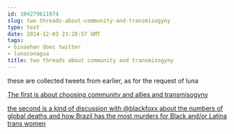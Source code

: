 ```yaml
---
id: 104279611974
slug: two-threads-about-community-and-transmisogyny
type: text
date: 2014-12-03 23:28:57 GMT
tags:
- binaohan does twitter
- lunaconagua
title: two threads about community and transmisogyny
---
```

these are collected tweets from earlier, as for the request of luna

[The first is about choosing community and allies and transmisogyny][1]

[the second is a kind of discussion with @blackfoxx about the numbers of global deaths and how Brazil has the most murders for Black and/or Latina trans women][2]

[1]: https://twitter.com/b_binaohan/timelines/540282008426266624

[2]: https://twitter.com/b_binaohan/timelines/540281527905841153